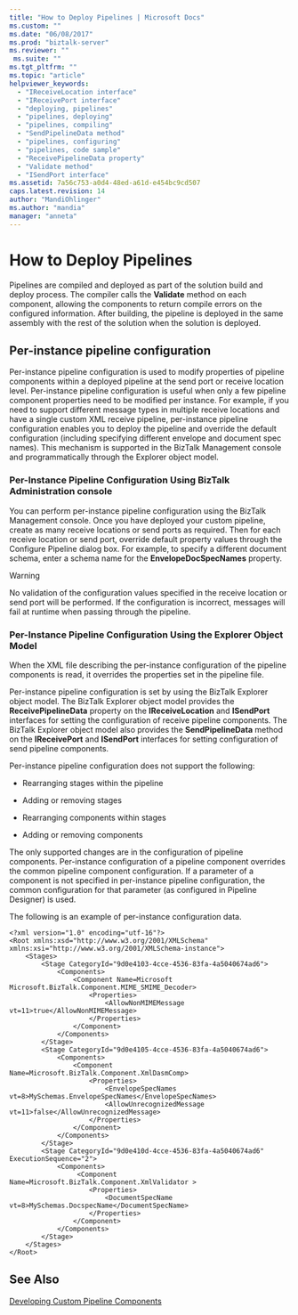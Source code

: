 ```yaml
---
title: "How to Deploy Pipelines | Microsoft Docs"
ms.custom: ""
ms.date: "06/08/2017"
ms.prod: "biztalk-server"
ms.reviewer: ""
 ms.suite: ""
ms.tgt_pltfrm: ""
ms.topic: "article"
helpviewer_keywords: 
  - "IReceiveLocation interface"
  - "IReceivePort interface"
  - "deploying, pipelines"
  - "pipelines, deploying"
  - "pipelines, compiling"
  - "SendPipelineData method"
  - "pipelines, configuring"
  - "pipelines, code sample"
  - "ReceivePipelineData property"
  - "Validate method"
  - "ISendPort interface"
ms.assetid: 7a56c753-a0d4-48ed-a61d-e454bc9cd507
caps.latest.revision: 14
author: "MandiOhlinger"
ms.author: "mandia"
manager: "anneta"
---
```

# How to Deploy Pipelines
Pipelines are compiled and deployed as part of the solution build and deploy process. The compiler calls the **Validate** method on each component, allowing the components to return compile errors on the configured information. After building, the pipeline is deployed in the same assembly with the rest of the solution when the solution is deployed.  
  
## Per-instance pipeline configuration  
 Per-instance pipeline configuration is used to modify properties of pipeline components within a deployed pipeline at the send port or receive location level. Per-instance pipeline configuration is useful when only a few pipeline component properties need to be modified per instance. For example, if you need to support different message types in multiple receive locations and have a single custom XML receive pipeline, per-instance pipeline configuration enables you to deploy the pipeline and override the default configuration (including specifying different envelope and document spec names). This mechanism is supported in the BizTalk Management console and programmatically through the Explorer object model.  
  
### Per-Instance Pipeline Configuration Using BizTalk Administration console  
 You can perform per-instance pipeline configuration using the BizTalk Management console. Once you have deployed your custom pipeline, create as many receive locations or send ports as required. Then for each receive location or send port, override default property values through the Configure Pipeline dialog box. For example, to specify a different document schema, enter a schema name for the **EnvelopeDocSpecNames** property.  
  
> [!WARNING]
>  No validation of the configuration values specified in the receive location or send port will be performed. If the configuration is incorrect, messages will fail at runtime when passing through the pipeline.  
  
### Per-Instance Pipeline Configuration Using the Explorer Object Model  
 When the XML file describing the per-instance configuration of the pipeline components is read, it overrides the properties set in the pipeline file.  
  
 Per-instance pipeline configuration is set by using the BizTalk Explorer object model. The BizTalk Explorer object model provides the **ReceivePipelineData** property on the **IReceiveLocation** and **ISendPort** interfaces for setting the configuration of receive pipeline components. The BizTalk Explorer object model also provides the **SendPipelineData** method on the **IReceivePort** and **ISendPort** interfaces for setting configuration of send pipeline components.  
  
 Per-instance pipeline configuration does not support the following:  
  
-   Rearranging stages within the pipeline  
  
-   Adding or removing stages  
  
-   Rearranging components within stages  
  
-   Adding or removing components  
  
 The only supported changes are in the configuration of pipeline components. Per-instance configuration of a pipeline component overrides the common pipeline component configuration. If a parameter of a component is not specified in per-instance pipeline configuration, the common configuration for that parameter (as configured in Pipeline Designer) is used.  
  
 The following is an example of per-instance configuration data.  
  
```  
<?xml version="1.0" encoding="utf-16"?>  
<Root xmlns:xsd="http://www.w3.org/2001/XMLSchema" xmlns:xsi="http://www.w3.org/2001/XMLSchema-instance">  
    <Stages>  
        <Stage CategoryId="9d0e4103-4cce-4536-83fa-4a5040674ad6">  
            <Components>  
                <Component Name=Microsoft Microsoft.BizTalk.Component.MIME_SMIME_Decoder>  
                    <Properties>  
                        <AllowNonMIMEMessage vt=11>true</AllowNonMIMEMessage>  
                    </Properties>  
                </Component>  
            </Components>  
        </Stage>  
        <Stage CategoryId="9d0e4105-4cce-4536-83fa-4a5040674ad6">  
            <Components>  
                <Component Name=Microsoft.BizTalk.Component.XmlDasmComp>  
                    <Properties>  
                        <EnvelopeSpecNames vt=8>MySchemas.EnvelopeSpecNames</EnvelopeSpecNames>  
                        <AllowUnrecognizedMessage vt=11>false</AllowUnrecognizedMessage>  
                    </Properties>  
                </Component>  
            </Components>  
        </Stage>  
        <Stage CategoryId="9d0e410d-4cce-4536-83fa-4a5040674ad6" ExecutionSequence="2">  
            <Components>  
                 <Component Name=Microsoft.BizTalk.Component.XmlValidator >  
                    <Properties>  
                        <DocumentSpecName vt=8>MySchemas.DocspecName</DocumentSpecName>  
                    </Properties>  
                </Component>  
            </Components>  
        </Stage>  
    </Stages>  
</Root>  
```  
  
## See Also  
 [Developing Custom Pipeline Components](../core/developing-custom-pipeline-components.md)